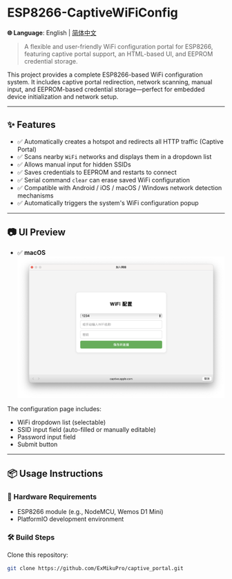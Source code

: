# ESP8266-CaptiveWiFiConfig

**🌐 Language**: English | [简体中文](../README.md)

> A flexible and user-friendly WiFi configuration portal for ESP8266, featuring captive portal support, an HTML-based UI, and EEPROM credential storage.

This project provides a complete ESP8266-based WiFi configuration system. It includes captive portal redirection, network scanning, manual input, and EEPROM-based credential storage—perfect for embedded device initialization and network setup.

---

## ✨ Features

- ✅ Automatically creates a hotspot and redirects all HTTP traffic (Captive Portal)
- ✅ Scans nearby `WiFi` networks and displays them in a dropdown list
- ✅ Allows manual input for hidden SSIDs
- ✅ Saves credentials to EEPROM and restarts to connect
- ✅ Serial command `clear` can erase saved WiFi configuration
- ✅ Compatible with Android / iOS / macOS / Windows network detection mechanisms
- ✅ Automatically triggers the system's WiFi configuration popup

---

## 📷 UI Preview

- ✅ **macOS**
  ![macOS.png](image/macOS.png)

The configuration page includes:
- WiFi dropdown list (selectable)
- SSID input field (auto-filled or manually editable)
- Password input field
- Submit button

---

## 📦 Usage Instructions

### 📌 Hardware Requirements
- ESP8266 module (e.g., NodeMCU, Wemos D1 Mini)
- PlatformIO development environment

### 🛠 Build Steps

Clone this repository:

```bash
git clone https://github.com/ExMikuPro/captive_portal.git
